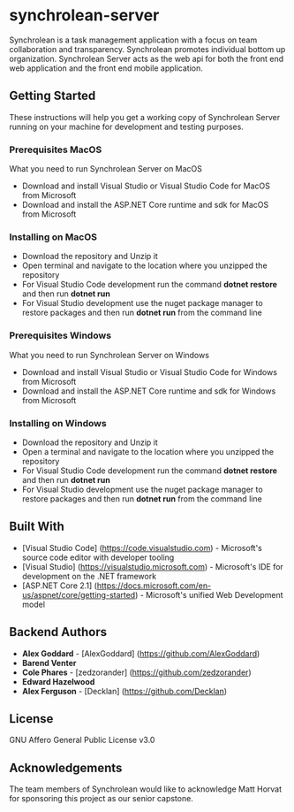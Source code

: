 # synchrolean-server
Synchrolean is a task management application with a focus on team collaboration and transparency. Synchrolean promotes individual bottom up organization. Synchrolean Server acts as the web api for both the front end web application and the front end mobile application.

## Getting Started
These instructions will help you get a working copy of Synchrolean Server running on your machine for development and testing purposes.

### Prerequisites MacOS

What you need to run Synchrolean Server on MacOS

- Download and install Visual Studio or Visual Studio Code for MacOS from Microsoft
- Download and install the ASP.NET Core runtime and sdk for MacOS from Microsoft

### Installing on MacOS

- Download the repository and Unzip it
- Open terminal and navigate to the location where you unzipped the repository
- For Visual Studio Code development run the command **dotnet restore** and then run **dotnet run**
- For Visual Studio development use the nuget package manager to restore packages and then run **dotnet run** from the command line

### Prerequisites Windows

What you need to run Synchrolean Server on Windows

- Download and install Visual Studio or Visual Studio Code for Windows from Microsoft
- Download and install the ASP.NET Core runtime and sdk for Windows from Microsoft

### Installing on Windows

- Download the repository and Unzip it
- Open a terminal and navigate to the location where you unzipped the repository
- For Visual Studio Code development run the command **dotnet restore** and then run **dotnet run**
- For Visual Studio development use the nuget package manager to restore packages and then run **dotnet run** from the command line

## Built With
- [Visual Studio Code] (https://code.visualstudio.com) - Microsoft's source code editor with developer tooling
- [Visual Studio] (https://visualstudio.microsoft.com) - Microsoft's IDE for development on the .NET framework
- [ASP.NET Core 2.1] (https://docs.microsoft.com/en-us/aspnet/core/getting-started) - Microsoft's unified Web Development model

## Backend Authors
- **Alex Goddard** - [AlexGoddard] (https://github.com/AlexGoddard)
- **Barend Venter**
- **Cole Phares** - [zedzorander] (https://github.com/zedzorander)
- **Edward Hazelwood**
- **Alex Ferguson** - [Decklan] (https://github.com/Decklan)

## License
GNU Affero General Public License v3.0

## Acknowledgements
The team members of Synchrolean would like to acknowledge Matt Horvat for sponsoring this project as our senior capstone.
